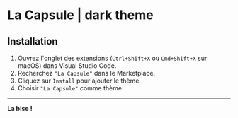 # La Capsule | dark theme

## Installation

1. Ouvrez l'onglet des extensions (`Ctrl+Shift+X` ou `Cmd+Shift+X` sur macOS) dans Visual Studio Code.
2. Recherchez `"La Capsule"` dans le Marketplace.
3. Cliquez sur `Install` pour ajouter le thème.
4. Choisir `"La Capsule"` comme thème.

---

**La bise !**
